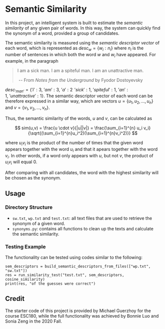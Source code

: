 # Semantic Similarity
In this project, an intelligent system is built to estimate the *semantic similarity* of any given pair of words. In this way, the system can quickly find the synonym of a word, provided a group of candidates.

The semantic similarity is measured using the *semantic descriptor vector* of each word, which is represented as $desc_w = \lbrace w_i: n_i \rbrace$ where $n_i$ is the number of sentences in which both the word $w$ and $w_i$ have appeared. For example, in the paragraph 

> I am a sick man. I am a spiteful man. I am an unattractive man. 
>
> ​                                  -- From *Notes from the Underground* by Fyodor Dostoyevsky

$desc_{'man'} = \lbrace 'i':3, ~'am':3, ~'a': 2\, ~'sick':1, ~'spiteful':1, ~'an':1, ~'unattractive':1 \rbrace$. The semantic descriptor vector of each word can be therefore expressed in a similar way, which are vectors $u = \lbrace u_1, u_2, ..., u_n \rbrace$ and $v= \lbrace v_1, v_2, ..., v_n \rbrace$.

Thus, the semantic similarity of the words, $u$ and $v$, can be calculated as 

$$ sim(u,v) = \frac{u \cdot v}{|u||v|} = \frac{\sum_{i=1}^{n} u_i v_i}{\sqrt{(\sum_{i=1}^{n}u_i^2)(\sum_{i=1}^{n}v_i^2)}} $$

where $u_i v_i$ is the product of the number of times that the given word appears together with the word $u_i$ and that it apears together with the word $v_i$. In other words, if a word only appears with $u$, but not $v$, the product of $u_i v_i$ will equal 0. 

After comparing with all candidates, the word with the highest similarity will be chosen as the synonym. 

## Usage

### Directory Structure

- `sw.txt`, `wp.txt` and `test.txt`: all text files that are used to retrieve the synonym of a given word.
- `synonyms.py`: contains all functions to clean up the texts and calculate the semantic similarity.

### Testing Example 

The functionality can be tested using codes similar to the following:

```
sem_descriptors = build_semantic_descriptors_from_files(["wp.txt", "sw.txt"])
res = run_similarity_test("test.txt", sem_descriptors, cosine_similarity)
print(res, "of the guesses were correct")
```



## Credit
The starter code of this project is provided by Michael Guerzhoy for the course ESC180, while the full functionality was achieved by Bonnie Luo and Sonia Zeng in the 2020 Fall.


